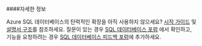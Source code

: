 ﻿####자세한 정보

Azure SQL 데이터베이스의 탄력적인 확장을 아직 사용하지 않으세요? [시작 가이드](./sql-database-elastic-scale-get-started.md) 및 [설명서 구조](./sql-database-elastic-scale-documentation-map.md)를 참조하세요.  질문이 있는 경우 [SQL 데이터베이스 포럼](http://social.msdn.microsoft.com/forums/azure/ko-kr/home?forum=ssdsgetstarted) 에서 확인하고, 기능을 요청하려는 경우 [SQL 데이터베이스 피드백 포럼](http://feedback.azure.com/forums/217321-sql-database)에 추가하세요.

<!--HONumber=42-->
